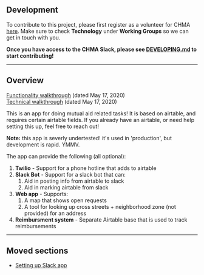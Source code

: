 ## Development

To contribute to this project, please first register as a volunteer for CHMA [here](https://crownheightsmutualaid.com/volunteer/).
Make sure to check **Technology** under **Working Groups** so we can get in touch with you.

**Once you have access to the CHMA Slack, please see [DEVELOPING.md](DEVELOPING.md) to start contributing!**
_________________________________________________________________________

## Overview 

[Functionality walkthrough](https://youtube.com/watch?v=SyrOdZVb-zw) (dated May 17, 2020)  
[Technical walkthrough](https://youtube.com/watch?v=b1QW5YNtBaM) (dated May 17, 2020)

This is an app for doing mutual aid related tasks! It is based on airtable, and requires
certain airtable fields. If you already have an airtable, or need help setting this up, feel
free to reach out!

**Note:** this app is severly undertested! it's used in 'production', but development is rapid.
YMMV.

The app can provide the following (all optional):
1. **Twilio** - Support for a phone hotline that adds to airtable
1. **Slack Bot** - Support for a slack bot that can:
    1. Aid in posting info from airtable to slack
    1. Aid in marking airtable from slack
1. **Web app** - Supports:
    1. A map that shows open requests
    1. A tool for looking up cross streets + neighborhood zone (not provided) for an address
1. **Reimbursment system** - Separate Airtable base that is used to track reimbursements

_____________________________________________________________________________________________________

## Moved sections
- [Setting up Slack app](./src/slackapp/SETUP.md)

